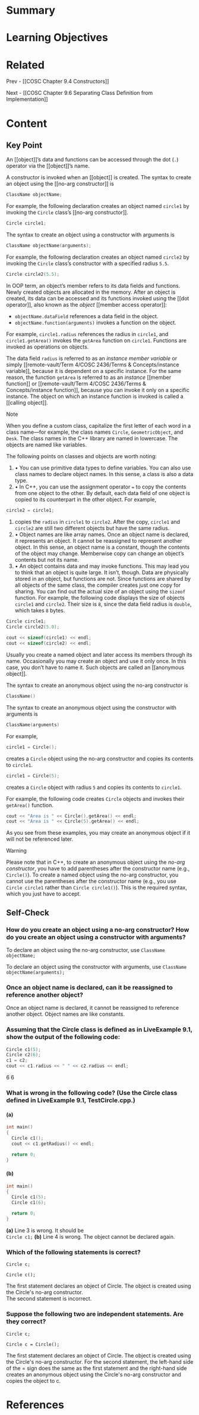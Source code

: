 # Summary

# Learning Objectives

# Related
Prev - [[COSC Chapter 9.4 Constructors]]

Next - [[COSC Chapter 9.6 Separating Class Definition from Implementation]]
# Content
## Key Point
An [[object]]’s data and functions can be accessed through the dot (`.`) operator via the [[object]]’s name. 

​​​A constructor is invoked when an [[object]] is created. The syntax to create an object using the [[no-arg constructor]] is​
```java
ClassName objectName; 
```

For example, the following declaration creates an object named `circle1` by invoking the `Circle` class’s [[no-arg constructor]].
```java
Circle circle1; 
```

​​​The syntax to create an object using a constructor with arguments is​
```cpp
ClassName objectName(arguments); 
```

For example, the following declaration creates an object named `circle2` by invoking the `Circle` class’s constructor with a specified radius `5.5`.
```cpp
Circle circle2(5.5); 
```

In OOP term, an object’s member refers to its data fields and functions. Newly created objects are allocated in the memory. After an object is created, its data can be accessed and its functions invoked using the [[dot operator]], also known as the _object_ [[member access operator]]:
- `objectName.dataField` references a data field in the object.
- `objectName.function(arguments)` invokes a function on the object.

For example, `circle1.radius` references the radius in `circle1`, and `circle1.getArea()` invokes the `getArea` function on `circle1`. Functions are invoked as operations on objects.

The data field `radius` is referred to as an _instance member variable_ or simply [[remote-vault/Term 4/COSC 2436/Terms & Concepts/instance variable]], because it is dependent on a specific instance. For the same reason, the function `getArea` is referred to as an _instance_ [[member function]] or [[remote-vault/Term 4/COSC 2436/Terms & Concepts/instance function]], because you can invoke it only on a specific instance. The object on which an instance function is invoked is called a [[calling object]].

>[!Note]
When you define a custom class, capitalize the first letter of each word in a class name—for example, the class names `Circle`, `GeometricObject`, and `Desk`. The class names in the C++ library are named in lowercase. The objects are named like variables.

​​​The following points on classes and objects are worth noting:​
1. • You can use primitive data types to define variables. You can also use class names to declare object names. In this sense, a class is also a data type.
2. • In C++, you can use the assignment operator `=` to copy the contents from one object to the other. By default, each data field of one object is copied to its counterpart in the other object. For example,

```cpp
circle2 = circle1;  
```

1. copies the `radius` in `circle1` to `circle2`. After the copy, `circle1` and `circle2` are still two different objects but have the same radius.
2. • Object names are like array names. Once an object name is declared, it represents an object. It cannot be reassigned to represent another object. In this sense, an object name is a constant, though the contents of the object may change. Memberwise copy can change an object’s contents but not its name.
3. • An object contains data and may invoke functions. This may lead you to think that an object is quite large. It isn’t, though. Data are physically stored in an object, but functions are not. Since functions are shared by all objects of the same class, the compiler creates just one copy for sharing. You can find out the actual size of an object using the `sizeof` function. For example, the following code displays the size of objects `circle1` and `circle2`. Their size is `8`, since the data field radius is `double`, which takes `8` bytes.

```cpp
Circle circle1; 
Circle circle2(5.0); 
 
cout << sizeof(circle1) << endl; 
cout << sizeof(circle2) << endl; 
```

Usually you create a named object and later access its members through its name. Occasionally you may create an object and use it only once. In this case, you don’t have to name it. Such objects are called an [[anonymous object]].

The syntax to create an anonymous object using the no-arg constructor is
```cpp
ClassName()  
```

​​​The syntax to create an anonymous object using the constructor with arguments is​
```cpp
ClassName(arguments)  
```

​​​For example,​
```cpp
circle1 = Circle();  
```

creates a `Circle` object using the no-arg constructor and copies its contents to `circle1`.
```cpp
circle1 = Circle(5);  
```

creates a `Circle` object with radius `5` and copies its contents to `circle1`.

For example, the following code creates `Circle` objects and invokes their `getArea()` function.

```cpp
cout << "Area is " << Circle().getArea() << endl; 
cout << "Area is " << Circle(5).getArea() << endl; 
```

​​​As you see from these examples, you may create an anonymous object if it will not be referenced later.​

>[!warning]
Please note that in C++, to create an anonymous object using the _no-arg constructor_, you have to add parentheses after the constructor name (e.g., `Circle()`). To create a named object using the no-arg constructor, you cannot use the parentheses after the constructor name (e.g., you use `Circle circle1` rather than `Circle circle1()`). This is the required syntax, which you just have to accept.

## Self-Check
### How do you create an object using a no-arg constructor? How do you create an object using a constructor with arguments?
To declare an object using the no-arg constructor, use
`ClassName objectName;`

To declare an object using the constructor with arguments, use
`ClassName objectName(arguments);`

### Once an object name is declared, can it be reassigned to reference another object?
Once an object name is declared, it cannot be reassigned to reference another object. Object names are like constants.

### Assuming that the Circle class is defined as in LiveExample 9.1, show the output of the following code:
```cpp
Circle c1(5);
Circle c2(6);
c1 = c2;
cout << c1.radius << " " << c2.radius << endl;
```
6 6

### What is wrong in the following code? (Use the Circle class defined in LiveExample 9.1, TestCircle.cpp.)

#### (a)
```cpp
int main() 
{
  Circle c1();
  cout << c1.getRadius() << endl;

  return 0;
}
```
 
#### (b)
```cpp
int main() 
{
  Circle c1(5);
  Circle c1(6);

  return 0;
}
```

__(a)__ Line 3 is wrong. It should be  
`Circle c1;`
__(b)__ Line 4 is wrong. The object cannot be declared again.

### Which of the following statements is correct?
`Circle c;`

`Circle c();`

The first statement declares an object of Circle. The object is created using the Circle's no-arg constructor.  
The second statement is incorrect.

### Suppose the following two are independent statements. Are they correct?
`Circle c;`

`Circle c = Circle();`

The first statement declares an object of Circle. The object is created using the Circle's no-arg constructor.
For the second statement, the left-hand side of the = sign does the same as the first statement and the right-hand side creates an anonymous object using the Circle's no-arg constructor and copies the object to c.
# References
